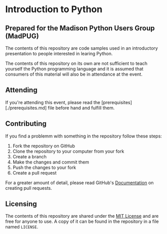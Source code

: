 # Introduction to Python

## Prepared for the Madison Python Users Group (MadPUG)

The contents of this repository are code samples used in an introductory 
presentation to people interested in learing Python.

The contents of this repository on its own are not sufficient to teach 
yourself the Python programming language and it is assumed that consumers of 
this material will also be in attendance at the event.

## Attending

If you're attending this event, please read the
[prerequisites][./prerequisites.md] file before hand and fulfill them.

## Contributing

If you find a problemm with something in the repository follow these steps:

1. Fork the repository on GitHub
1. Clone the repository to your computer from your fork
1. Create a branch
1. Make the changes and commit them
1. Push the changes to your fork
1. Create a pull request

For a greater amount of detail, please read GitHub's [Documentation][] on 
creating pull requests.

## Licensing

The contents of this repository are shared under the [MIT License][] and are 
free for anyone to use. A copy of it can be found in the repository in a file 
named `LICENSE`.

[Documentation]: https://help.github.com/articles/using-pull-requests/
[MIT License]: http://opensource.org/licenses/MIT
